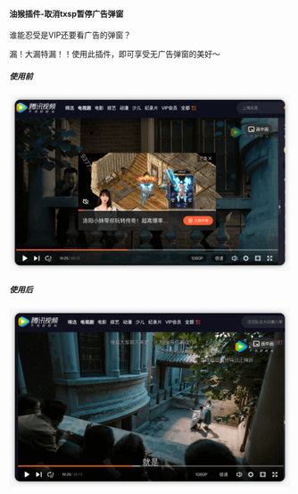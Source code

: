 #### 油猴插件-取消txsp暂停广告弹窗

谁能忍受是VIP还要看广告的弹窗？

漏！大漏特漏！！使用此插件，即可享受无广告弹窗的美好～
##### 使用前
![before](../../public/img/before.png)
##### 使用后
![after](../../public/img/after.png)
